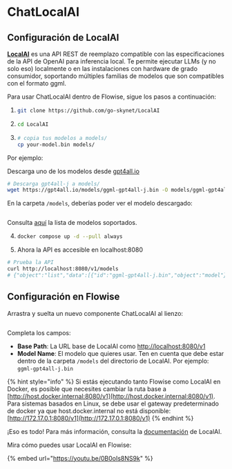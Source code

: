 # ChatLocalAI

## Configuración de LocalAI

[**LocalAI**](https://github.com/go-skynet/LocalAI) es una API REST de reemplazo compatible con las especificaciones de la API de OpenAI para inferencia local. Te permite ejecutar LLMs (y no solo eso) localmente o en las instalaciones con hardware de grado consumidor, soportando múltiples familias de modelos que son compatibles con el formato ggml.

Para usar ChatLocalAI dentro de Flowise, sigue los pasos a continuación:

1. ```bash
   git clone https://github.com/go-skynet/LocalAI
   ```
2. ```bash
   cd LocalAI
   ```
3. ```bash
   # copia tus modelos a models/
   cp your-model.bin models/
   ```

Por ejemplo:

Descarga uno de los modelos desde [gpt4all.io](https://gpt4all.io/index.html)

```bash
# Descarga gpt4all-j a models/
wget https://gpt4all.io/models/ggml-gpt4all-j.bin -O models/ggml-gpt4all-j
```

En la carpeta `/models`, deberías poder ver el modelo descargado:

<figure><img src="../../../.gitbook/assets/image (22) (1).png" alt=""><figcaption></figcaption></figure>

Consulta [aquí](https://localai.io/model-compatibility/index.html) la lista de modelos soportados.

4. ```bash
   docker compose up -d --pull always
   ```
5. Ahora la API es accesible en localhost:8080

```bash
# Prueba la API
curl http://localhost:8080/v1/models
# {"object":"list","data":[{"id":"ggml-gpt4all-j.bin","object":"model"}]}
```

## Configuración en Flowise

Arrastra y suelta un nuevo componente ChatLocalAI al lienzo:

<figure><img src="../../../.gitbook/assets/image (39).png" alt=""><figcaption></figcaption></figure>

Completa los campos:

* **Base Path**: La URL base de LocalAI como [http://localhost:8080/v1](http://localhost:8080/v1)
* **Model Name**: El modelo que quieres usar. Ten en cuenta que debe estar dentro de la carpeta `/models` del directorio de LocalAI. Por ejemplo: `ggml-gpt4all-j.bin`

{% hint style="info" %}
Si estás ejecutando tanto Flowise como LocalAI en Docker, es posible que necesites cambiar la ruta base a [http://host.docker.internal:8080/v1](http://host.docker.internal:8080/v1). Para sistemas basados en Linux, se debe usar el gateway predeterminado de docker ya que host.docker.internal no está disponible: [http://172.17.0.1:8080/v1](http://172.17.0.1:8080/v1)
{% endhint %}

¡Eso es todo! Para más información, consulta la [documentación](https://localai.io/basics/getting_started/index.html) de LocalAI.

Mira cómo puedes usar LocalAI en Flowise:

{% embed url="https://youtu.be/0B0oIs8NS9k" %}
